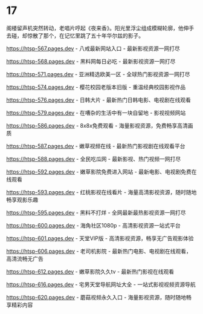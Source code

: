 # 17
阁楼留声机突然转动，老唱片哼起《夜来香》。阳光里浮尘组成模糊轮廓，他伸手去碰，却惊散了那个，在记忆里跳了五十年华尔兹的影子。

https://htsp-567.pages.dev - 八戒最新网站入口 - 最新影视资源一网打尽

https://htsp-568.pages.dev - 黑料网每日必吃 - 最新影视资源一网打尽

https://htsp-571.pages.dev - 亚洲精选欧美一区 - 全球热门影视资源一网打尽

https://htsp-574.pages.dev - 樱花校园老版本旧版 - 重温经典校园影视作品

https://htsp-576.pages.dev - 日韩大片 - 最新热门日韩电影、电视剧在线观看

https://htsp-579.pages.dev - 在嘈杂的生活中有一块自留地 - 影视视频网站

https://htsp-586.pages.dev - 8x8x免费观看 - 海量影视资源，免费畅享高清画质

https://htsp-587.pages.dev - 嫩草视频在线 - 最新热门影视剧在线观看平台

https://htsp-588.pages.dev - 全民吃瓜网 - 最新影视、热门视频一网打尽

https://htsp-592.pages.dev - 嫩草影院免费进入网站 - 最新电影、电视剧免费在线观看

https://htsp-593.pages.dev - 红桃影视在线看片 - 海量高清影视资源，随时随地畅享观影乐趣

https://htsp-595.pages.dev - 黑料不打烊 - 全网最新最热影视资源一网打尽

https://htsp-600.pages.dev - 海角社区1080p - 高清影视资源一站式平台

https://htsp-601.pages.dev - 天堂VIP版 - 高清影视资源，畅享无广告观影体验

https://htsp-606.pages.dev - 老司机影院 - 最新热门电影、电视剧在线观看，高清流畅无广告

https://htsp-612.pages.dev - 嫩草影院久久tv - 最新热门影视在线观看

https://htsp-616.pages.dev - 宅男天堂导航网址大全 - 一站式影视视频资源导航

https://htsp-620.pages.dev - 蘑菇视频永久入口 - 海量影视资源，随时随地畅享精彩内容
